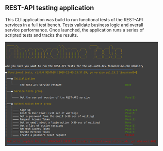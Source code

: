 ## REST-API testing application

This CLI application was build to run functional tests of the REST-API services in a full test bench. Tests validate business logic and overall service performance. Once launched, the application runs a series of scripted tests and tracks the results.

![alt text](screenshots/20201214.png "v1.0.1")​